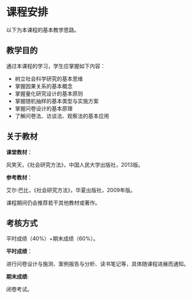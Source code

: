 
# 课程安排

以下为本课程的基本教学思路。

## 教学目的

通过本课程的学习，学生应掌握如下内容：
* 树立社会科学研究的基本思维
* 掌握因果关系的基本概念
* 掌握量化研究设计的基本原则
* 掌握随机抽样的基本类型与实施方案
* 掌握问卷设计的基本原理
* 了解问卷法、访谈法、观察法的基本应用

## 关于教材

**课堂教材**：

风笑天，《社会研究方法》，中国人民大学出版社，2013版。

**参考教材**：

艾尔·巴比，《社会研究方法》，华夏出版社，2009年版。

课程期间仍会推荐若干其他教材或著作。

## 考核方式

平时成绩（40%）+期末成绩（60%）。

**平时成绩**：

进行问卷设计与施测、案例报告与分析、读书笔记等，具体随课程进展而通知。

**期末成绩**:

闭卷考试。
